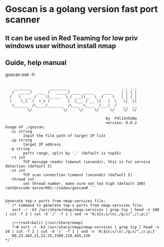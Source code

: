 # Goscan is a golang version fast port scanner
## It can be used in Red Teaming for low priv windows user without install nmap

## Guide, help manual
goscan.exe -h


```root@vscode-server001:~/codes/goscan# ./goscan -h

    ________        _________                       ._. ._.
   /  _____/  ____ /   _____/ ____ _____    ____    | | | |
  /   \  ___ /  _ \\_____  \_/ ___\\__  \  /    \   | | | |
  \    \_\  (  <_> )        \  \___ / __ \|   |  \   \|  \|
   \______  /\____/_______  /\___  >____  /___|  /   __  __
          \/              \/     \/     \/     \/    \/  \/
  
                                             by  F4l13n5n0w
                                             version: 0.0.2
Usage of ./goscan:
  -iL string
        Input the file path of target IP list
  -ip string
        target IP address
  -p string
        ports range, split by ',' (default is top1k)
  -rt int
        TCP message reader timeout (seconds), this is for service detection (default 5)
  -st int
        TCP scan connection timeout (seconds) (default 5)
  -thread int
        set thread number, make sure not too high (default 100)
root@vscode-server001:~/codes/goscan# ```


Generate top-x ports from nmap-services file:
```/* Command to generate top-x ports from nmap-services file:
   sort -r -k3 /usr/share/nmap/nmap-services | grep tcp | head -n 100 | cut -f 2 | cut -d '/' -f 1 | sed -n 'H;${x;s/\n/,/g;s/^,//;p;}'

   ┌──(root💀kali)-[/usr/share/nmap]
   └─# sort -r -k3 /usr/share/nmap/nmap-services | grep tcp | head -n 10 | cut -f 2 | cut -d '/' -f 1 | sed -n 'H;${x;s/\n/,/g;s/^,//;p;}'
   80,23,443,21,22,25,3389,110,445,139
*/```